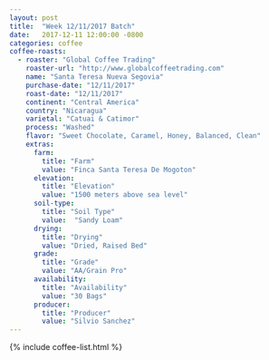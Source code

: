 ```yaml
---
layout: post
title:  "Week 12/11/2017 Batch"
date:   2017-12-11 12:00:00 -0800
categories: coffee
coffee-roasts:
  - roaster: "Global Coffee Trading"
    roaster-url: "http://www.globalcoffeetrading.com"
    name: "Santa Teresa Nueva Segovia"
    purchase-date: "12/11/2017"
    roast-date: "12/11/2017"
    continent: "Central America"
    country: "Nicaragua"
    varietal: "Catuai & Catimor"
    process: "Washed"
    flavor: "Sweet Chocolate, Caramel, Honey, Balanced, Clean"
    extras:
      farm: 
        title: "Farm"
        value: "Finca Santa Teresa De Mogoton"
      elevation: 
        title: "Elevation"
        value: "1500 meters above sea level"
      soil-type: 
        title: "Soil Type"
        value:  "Sandy Loam"
      drying:  
        title: "Drying"
        value: "Dried, Raised Bed"
      grade:  
        title: "Grade"
        value: "AA/Grain Pro"
      availability:
        title: "Availability"
        value: "30 Bags"
      producer: 
        title: "Producer"
        value: "Silvio Sanchez"
---
```


{% include coffee-list.html %}